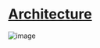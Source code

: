 # [Architecture](https://learn.microsoft.com/en-us/azure/architecture/example-scenario/aks-agic/aks-agic#architecture)
![image](https://github.com/jaredthivener/Azure-ARM/assets/87688021/99306e3b-e927-4968-9695-1658b0110fa2)

